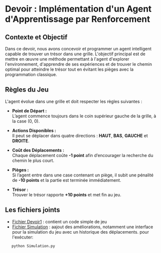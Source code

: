 # Devoir : Implémentation d'un Agent d'Apprentissage par Renforcement

## Contexte et Objectif

Dans ce devoir, nous avons concevoir et programmer un agent intelligent capable de trouver un trésor dans une grille. 
L'objectif principal est de mettre en œuvre une méthode permettant à l'agent d'explorer l'environnement, d'apprendre de ses expériences et de trouver le chemin optimal pour atteindre le trésor tout en évitant les pièges avec la programmation classique.

## Règles du Jeu

L'agent évolue dans une grille et doit respecter les règles suivantes :

- **Point de Départ :**  
  L’agent commence toujours dans le coin supérieur gauche de la grille, à la case (0, 0).

- **Actions Disponibles :**  
  Il peut se déplacer dans quatre directions : **HAUT**, **BAS**, **GAUCHE** et **DROITE**.

- **Coût des Déplacements :**  
  Chaque déplacement coûte **-1 point** afin d’encourager la recherche du chemin le plus court.

- **Pièges :**  
  Si l’agent entre dans une case contenant un piège, il subit une pénalité de **-10 points** et la partie est terminée immédiatement.

- **Trésor :**  
  Trouver le trésor rapporte **+10 points** et met fin au jeu.
## Les fichiers joints
- [Fichier Devoir1](Devoir1/devoir1.ipynb) : contient un code simple de jeu
- [Fichier Simulation](Devoir1/Simmulation.py) : aajout des améliorations, notamment une interface pour la simulation du jeu avec un historique des déplacements.
pour l'exécuter:
```bash
   python Simulation.py
